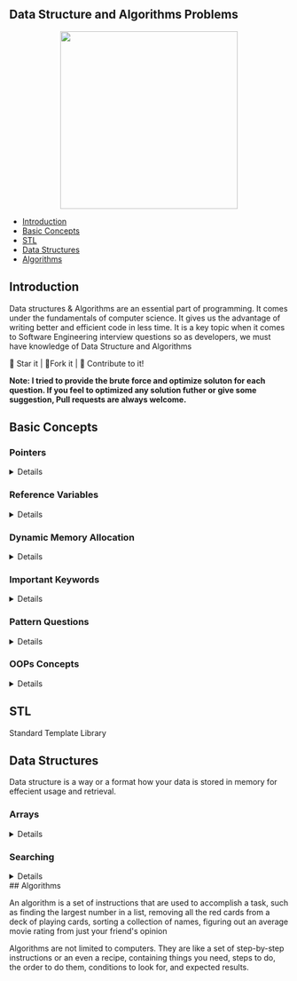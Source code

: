 ## Data Structure and Algorithms Problems

<center>

<img src = "https://i.ibb.co/Bn4S3Fk/A-Little-Progress-Each-Day-Adds-Up-to-Big-Result.jpg" width = 320px height = 320px>

</center>

- [Introduction](#introduction)
- [Basic Concepts](#basic-concepts)
- [STL](#stl)
- [Data Structures](#data-structures)
- [Algorithms](#data-structures)

## Introduction

Data structures & Algorithms are an essential part of programming. It comes under the fundamentals of computer science. It gives us the advantage of writing better and efficient code in less time. It is a key topic when it comes to Software Engineering interview questions so as developers, we must have knowledge of Data Structure and Algorithms

:star2: Star it | :fork_and_knife:Fork it | :handshake: Contribute to it!

**Note: I tried to provide the brute force and optimize soluton for each question. If you feel to optimized any solution futher or give some suggestion, Pull requests are always welcome.**

## Basic Concepts

<h3>Pointers</h3>
<details>

| Topics                                      | Code |
| ------------------------------------------- | ---- |
| <a href= "">Pointers Intro</a>              |      |
| <a href= "">Pointers Intro</a>              |      |
| <a href= "">Pointers Arithmetic</a>         |      |
| <a href= "">Arrays & Pointers</a>           |      |
| <a href= "">Character Arrays & Pointers</a> |      |
| <a href= "">Functions & Pointers</a>        |      |
| <a href= "">Functions & Array</a>           |      |
| <a href= "">Double Pointer</a>              |      |
| <a href= "">Address Typecasting</a>         |      |

</details>

<h3>Reference Variables</h3>
<details>

| Topics                             | Code |
| ---------------------------------- | ---- |
| <a href= "">Reference variable</a> |      |
| <a href= "">Pass By Reference</a>  |      |

</details>
<h3>Dynamic Memory Allocation</h3>
<details>

| Topics                        | Code |
| ----------------------------- | ---- |
| <a href= "">Arrays DMA</a>    |      |
| <a href= "">2D Arrays DMA</a> |      |

</details>

<h3>Important Keywords</h3>
<details>

| Topics                             | Code |
| ---------------------------------- | ---- |
| <a href= "">Define</a>             |      |
| <a href= "">Global Variables</a>   |      |
| <a href= "">Inline</a>             |      |
| <a href= "">Default Arguments</a>  |      |
| <a href= "">Constant Variables</a> |      |
| <a href= "">Constant Reference</a> |      |
| <a href= "">Constant Pointer</a>   |      |

</details>
<h3>Pattern Questions</h3>
<details>

| Topics                 | Code |
| ---------------------- | ---- |
| <a href= "">Define</a> |      |

</details>
<h3>OOPs Concepts</h3>
<details>

| Topics                                | Code |
| ------------------------------------- | ---- |
| <a href= "">Classes And Objects</a>   |      |
| <a href= "">Constant Function</a>     |      |
| <a href= "">Constructor</a>           |      |
| <a href= "">Constructor</a>           |      |
| <a href= "">Copy Constructor</a>      |      |
| <a href= "">Destructors</a>           |      |
| <a href= "">Dynamic Array</a>         |      |
| <a href= "">Initialisation List</a>   |      |
| <a href= "">Operator Overloading</a>  |      |
| <a href= "">Shallow and Deep Copy</a> |      |
| <a href= "">Static Members</a>        |      |

</details>

## STL

Standard Template Library

## Data Structures

Data structure is a way or a format how your data is stored in memory for effecient usage and retrieval.

<h3>Arrays</h3>

<details>

| Topics / Questions                                                                    | Code |
| ------------------------------------------------------------------------------------- | ---- |
| <a href= "">Insert An Element into the Array</a>                                      |      |
| <a href= "">Delete An Element into the Array</a>                                      |      |
| <a href= "">Largest Element in the Array </a>                                         |      |
| <a href= "">Smallest Element in the Array </a>                                        |      |
| <a href= "">Secord Largest Element in the Array </a>                                  |      |
| <a href= "">Second Smallest Element in the Array </a>                                 |      |
| <a href= "">Third Largest Element in the Array </a>                                   |      |
| <a href= "">First Index of a Number </a>                                              |      |
| <a href= "">Last Index of a Number </a>                                               |      |
| <a href= "">Count Occurrences of an Element </a>                                      |      |
| <a href= "">Floor of Square Root of a Number </a>                                     |      |
| <a href= "">Check if the Array is Sorted</a>                                          |      |
| <a href= "">Check if the Array is Sorted either in Increasing or decreasing order</a> |      |
| <a href= "">Reverse The Array</a>                                                     |      |
| <a href= "">Remove Duplicates from the Array</a>                                      |      |
| <a href= "">Move All the Zeros To the end of the Array the Array</a>                  |      |
| <a href= "">Left Rotate Array By 1 place</a>                                          |      |
| <a href= "">Left Rotate Array By D place</a>                                          |      |
| <a href= "">Leaders In Array</a>                                                      |      |
| <a href= "">Maximum Difference Problem</a>                                            |      |
| <a href= "">Frequencies In sorted Array</a>                                           |      |
| <a href= "">Smallest Positive Missing Number</a>                                      |      |
| <a href= "">Rearrange Array Alternately in Min Max Form</a>                           |      |
| <a href= "">Rearrange an Array</a>                                                    |      |
| <a href= "">Check if an Array is Sorted and Rotated</a>                               |      |
| <a href= "">Maximum Index</a>                                                         |      |
| <a href= "">Stock Buy and Sell - 1</a>                                                |      |
| <a href= "">Stock Buy and Sell - 2</a>                                                |      |
| <a href= "">Trapping RainWater</a>                                                    |      |
| <a href= "">Count 1s in a Sorted Array</a>                                            |      |
| <a href= "">Print All Subarrays</a>                                                   |      |
| <a href= "">Print All Subsequences</a>                                                |      |
| <a href= "">Maximum Subarray Sum</a>                                                  |      |
| <a href= "">Print Maximum Subarray Sum</a>                                            |      |
| <a href= "">Longest Even Odd Subarray</a>                                             |      |
| <a href= "">Print Longest Even Odd Subarray</a>                                       |      |
| <a href= "">Maximum Circular Subarray Sum</a>                                         |      |
| <a href= "">Maximum Length Biotonic Subarray</a>                                      |      |
| <a href= "">Majority Element - 1</a>                                                  |      |
| <a href= "">Majority Element - 2</a>                                                  |      |
| <a href= "">More Than n/k Occurences</a>                                              |      |
| <a href= "">Minimum Consecutive Flips</a>                                             |      |
| <a href= "">Maximum Sum of K Consecutive Elements</a>                                 |      |
| <a href= "">Find Subarray of Given Sum</a>                                            |      |
| <a href= "">N-bonacci Numbers</a>                                                     |      |
| <a href= "">Prefix Sum</a>                                                            |      |
| <a href= "">Find Equilibrium Point</a>                                                |      |
| <a href= "">Maximum Occuring Element</a>                                              |      |
| <a href= "">Split Array in 3 equal parts</a>                                          |      |

</details>

<h3>Searching</h3>

<details>
| Topics / Questions                                                                    | Code |
| ------------------------------------------------------------------------------------- | ---- |
| <a href= "">Linear Search</a>                                                         |      |
| <a href= "">Binary Search - Recursive</a>                                             |      |
| <a href= "">Binary Search - Iterative</a>                                             |      |
| <a href= "">First Index Of Number - Recursive</a>                                     |      |

</details>
## Algorithms

An algorithm is a set of instructions that are used to accomplish a task, such as finding the largest number in a list, removing all the red cards from a deck of playing cards, sorting a collection of names, figuring out an average movie rating from just your friend's opinion

Algorithms are not limited to computers. They are like a set of step-by-step instructions or an even a recipe, containing things you need, steps to do, the order to do them, conditions to look for, and expected results.
